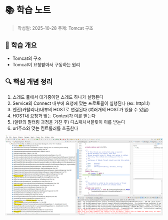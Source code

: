 # 📚 학습 노트
> 작성일: 2025-10-28 
> 주제: Tomcat 구조


## 🧩 학습 개요
- Tomcat의 구조
- Tomcat이 요청받아서 구동하는 원리
  

## 🔍 핵심 개념 정리
1. 스레드 풀에서 대기중이던 스레드 하나가 실행된다
2. Service의 Connect 내부에 요청에 맞는 프로토콜이 실행된다 (ex: http1.1)
3. 엔진(카탈리나)내부의 HOST로 연결된다 (여러개의 HOST가 있을 수 있음)
4. HOST내 요청과 맞는 Context가 이를 받는다
5. (일련의 필터링 과정을 거친 후) 디스패처서블릿이 이를 받는다
6. url주소와 맞는 컨트롤러를 호출한다

![Tomcat 구조](./images/tomcat.png)
